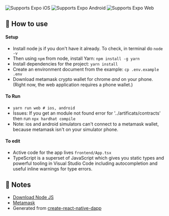 <p>
  <!-- iOS -->
  <img alt="Supports Expo iOS" longdesc="Supports Expo iOS" src="https://img.shields.io/badge/iOS-4630EB.svg?style=flat-square&logo=APPLE&labelColor=999999&logoColor=fff" />
  <!-- Android -->
  <img alt="Supports Expo Android" longdesc="Supports Expo Android" src="https://img.shields.io/badge/Android-4630EB.svg?style=flat-square&logo=ANDROID&labelColor=A4C639&logoColor=fff" />
  <!-- Web -->
  <img alt="Supports Expo Web" longdesc="Supports Expo Web" src="https://img.shields.io/badge/web-4630EB.svg?style=flat-square&logo=GOOGLE-CHROME&labelColor=4285F4&logoColor=fff" />
</p>



## 🚀 How to use

#### Setup

- Install node js if you don't have it already. To check, in terminal do `node -v`
- Then using `npm` from node, install Yarn: `npm install -g yarn` 
- Install dependencies for the project: `yarn install`
- Create an environment document from the example: `cp .env.example .env`
- Download metamask crypto wallet for chrome *and* on your phone. (Right now, the web application requires a phone wallet.) 
 
#### To Run

- `yarn run web # ios, android` 
- Issues: If you get an module not found error for '../artificats/contracts' then run `npx hardhat compile` 
- Note: ios and android simulators can't connect to a metamask wallet, because metamask isn't on your simulator phone. 

#### To edit
- Active code for the app lives `frontend/App.tsx` 
- TypeScript is a superset of JavaScript which gives you static types and powerful tooling in Visual Studio Code including autocompletion and useful inline warnings for type errors.


## 📝 Notes

- [Download Node JS](https://nodejs.org/en/download/)
- [Metamask](https://docs.expo.io/versions/latest/guides/typescript/)
- Generated from [create-react-native-dapp](https://github.com/cawfree/create-react-native-dapp)
